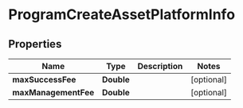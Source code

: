 # ProgramCreateAssetPlatformInfo

## Properties
Name | Type | Description | Notes
------------ | ------------- | ------------- | -------------
**maxSuccessFee** | **Double** |  |  [optional]
**maxManagementFee** | **Double** |  |  [optional]
